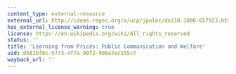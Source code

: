 ```yaml
---
content_type: external-resource
external_url: http://ideas.repec.org/a/ucp/jpolec/doi10.1086-657923.html
has_external_license_warning: true
license: https://en.wikipedia.org/wiki/All_rights_reserved
status: ''
title: 'Learning from Prices: Public Communication and Welfare'
uid: d581bf8c-5773-4f7a-90f2-908a7ec155c7
wayback_url: ''
---
```

